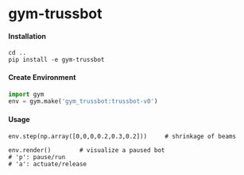 # gym-trussbot

#### Installation
```shell script
cd ..
pip install -e gym-trussbot
```

#### Create Environment
```python
import gym
env = gym.make('gym_trussbot:trussbot-v0')
```

#### Usage
```
env.step(np.array([0,0,0,0.2,0.3,0.2]))     # shrinkage of beams

env.render()        # visualize a paused bot
# 'p': pause/run
# 'a': actuate/release
```
